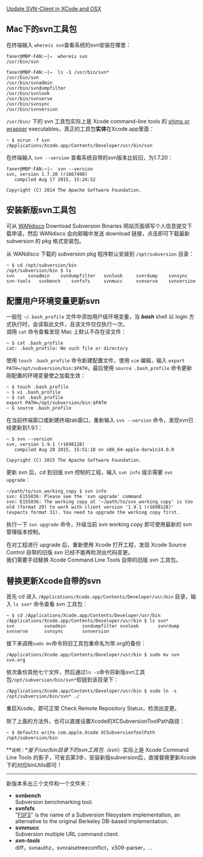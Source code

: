 
[Update SVN-Client in XCode and OSX](http://stackoverflow.com/questions/19177699/using-svn-1-8-3-with-xcode-5)

## Mac下的svn工具包

在终端输入 `whereis svn`查看系统的svn安装在哪里：

```shell
faner@MBP-FAN:~|⇒  whereis svn                   
/usr/bin/svn
```

```shell
faner@MBP-FAN:~|⇒  ls -1 /usr/bin/svn*
/usr/bin/svn
/usr/bin/svnadmin
/usr/bin/svndumpfilter
/usr/bin/svnlook
/usr/bin/svnserve
/usr/bin/svnsync
/usr/bin/svnversion
```

`/usr/bin/` 下的 svn 工具包实际上是 Xcode command-line tools 的 [shims or wrapper](http://stackoverflow.com/questions/9329243/xcode-4-4-and-later-install-command-line-tools/) executables，真正的工具包**实体**在Xcode.app里面：

```shell
~ $ xcrun -f svn
/Applications/Xcode.app/Contents/Developer/usr/bin/svn
```

在终端输入 `svn --version` 查看系统自带的svn版本比较旧，为1.7.20：

```shell 
faner@MBP-FAN:~|⇒  svn --version
svn, version 1.7.20 (r1667490)
   compiled Aug 17 2015, 15:24:52

Copyright (C) 2014 The Apache Software Foundation.
```

## 安装新版svn工具包

可从 [WANdisco](http://www.wandisco.com/subversion/download#osx) Download Subversion Binaries 网站页面填写个人信息提交下载申请，然后 WANdisco 会向邮箱中发送 download 链接，点击即可下载最新 subversion 的 pkg 格式安装包。

从 WANdisco 下载的 subversion pkg 程序默认安装到 `/opt/subversion` 目录：

```shell
~ $ cd /opt/subversion/bin
/opt/subversion/bin $ ls
svn		svnadmin	svndumpfilter	svnlook		svnrdump	svnsync
svn-tools	svnbench	svnfsfs		svnmucc		svnserve	svnversion
```

## 配置用户环境变量更新svn

一般在 `~/.bash_profile` 文件中添加用户级环境变量，当 ***bash*** shell 以 login 方式执行时，会读取此文件，且该文件仅仅执行一次。  
调用 `cat` 命令查看发现 Mac 上默认不存在该文件：

```shell
~ $ cat .bash_profile
cat: .bash_profile: No such file or directory
```

使用 `touch .bash_profile` 命令新建配置文件，使用 `vim` 编辑，输入 `export PATH=/opt/subversion/bin:$PATH`，最后使用 `source .bash_profile` 命令更新刚配置的环境变量使之加载生效：

```shell
~ $ touch .bash_profile
~ $ vi .bash_profile 
~ $ cat .bash_profile
export PATH=/opt/subversion/bin:$PATH
~ $ source .bash_profile
```

在当前终端窗口或新建终端tab窗口，重新输入 `svn --version` 命令，发现svn已经更新到1.9.1：

```shell
~ $ svn --version
svn, version 1.9.1 (r1698128)
   compiled Aug 28 2015, 15:51:18 on x86_64-apple-darwin14.0.0

Copyright (C) 2015 The Apache Software Foundation.
```

更新 svn 后，cd 到旧版 svn 控制的工程，输入 `svn info` 提示需要 `svn upgrade`：

```shell
~/path/to/svn_working_copy $ svn info
svn: E155036: Please see the 'svn upgrade' command
svn: E155036: The working copy at '~/path/to/svn_working_copy' is too old (format 29) to work with client version '1.9.1 (r1698128)' (expects format 31). You need to upgrade the working copy first.
```

执行一下 `svn upgrade` 命令，升级当前 svn working copy 即可使用最新的 svn 管理版本控制。

在对工程进行 upgrade 后，重新使用 Xcode 打开工程，发现 Xcode Source Control 自带的旧版 svn 已经不能再检测出代码变更。  
我们需要手动替换 Xcode Command Line Tools 自带的旧版 svn 工具包。  

## 替换更新Xcode自带的svn

首先 cd 进入 `/Applications/Xcode.app/Contents/Developer/usr/bin` 目录，输入 `ls svn*` 命令查看 svn 工具包：

```shell
~ $ cd /Applications/Xcode.app/Contents/Developer/usr/bin
/Applications/Xcode.app/Contents/Developer/usr/bin $ ls svn*
svn           svnadmin      svndumpfilter svnlook       svnrdump      svnserve      svnsync       svnversion
```

接下来调用`sudo mv`命令将旧工具包重命名为带.org的备份：

```shell
/Applications/Xcode.app/Contents/Developer/usr/bin $ sudo mv svn svn.org 
```

依次备份其他七个文件，然后通过`ln -s`命令将新版svn工具包`/opt/subversion/bin/svn*`软链到该目录下：

```shell
/Applications/Xcode.app/Contents/Developer/usr/bin $ sudo ln -s /opt/subversion/bin/svn* ./
```

重启Xcode，即可正常 Check Remote Repository Status，检测出变更。

除了上面的方法外，也可以直接设置Xcode的XCSubversionToolPath路径：

```shell
~ $ defaults write com.apple.Xcode XCSubversionToolPath /opt/subversion/bin
```

**`说明：`**鉴于/usr/bin目录下的svn工具包（svn*）实际上是 Xcode Command Line Tools 的影子，可省去第3步，安装新版subversion后，直接替换更新Xcode下的对应binUtils即可！

___

新版本多出三个文件和一个文件夹：

+ **svnbench**  
Subversion benchmarking tool.
+ **svnfsfs**  
"[FSFS](http://www.zhihu.com/question/26085317)" is the name of a Subversion filesystem implementation, an
alternative to the original Berkeley DB-based implementation.
+ **svnmucc**  
Subversion multiple URL command client.
+ ***svn-tools***  
diff，svnauthz，svnraisetreeconflict，x509-parser，...

